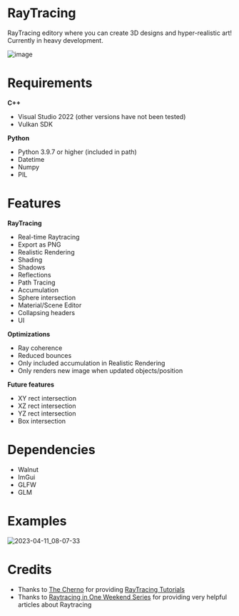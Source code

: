 # RayTracing

RayTracing editory where you can create 3D designs and hyper-realistic art! Currently in heavy development.

![image](https://user-images.githubusercontent.com/123858154/231154761-a05ad542-2cb7-494a-874e-8cc3472940e6.png)


# Requirements
**C++**
- Visual Studio 2022 (other versions have not been tested)
- Vulkan SDK

**Python**
- Python 3.9.7 or higher (included in path)
- Datetime
- Numpy
- PIL

# Features
**RayTracing**
- Real-time Raytracing
- Export as PNG
- Realistic Rendering
- Shading
- Shadows
- Reflections
- Path Tracing
- Accumulation
- Sphere intersection
- Material/Scene Editor
- Collapsing headers
- UI

**Optimizations**
- Ray coherence
- Reduced bounces
- Only included accumulation in Realistic Rendering
- Only renders new image when updated objects/position

**Future features**
- XY rect intersection
- XZ rect intersection
- YZ rect intersection
- Box intersection

# Dependencies
- Walnut
- ImGui
- GLFW
- GLM

# Examples
![2023-04-11_08-07-33](https://user-images.githubusercontent.com/123858154/231158230-e1971c1b-00ba-48c3-9c89-99461ee7bc43.png)


# Credits
- Thanks to [The Cherno](https://www.youtube.com/@TheCherno) for providing [RayTracing Tutorials](https://www.youtube.com/watch?v=gfW1Fhd9u9Q&list=PLlrATfBNZ98edc5GshdBtREv5asFW3yXl)
- Thanks to [Raytracing in One Weekend Series](https://raytracing.github.io/) for providing very helpful articles about Raytracing
